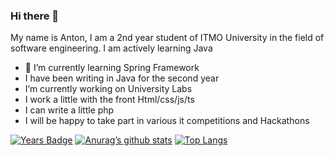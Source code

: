 ### Hi there 👋


My name is Anton, I am a 2nd year student of ITMO University in the field of software engineering. I am actively learning Java

- 🌱 I’m currently learning Spring Framework 
- I have been writing in Java for the second year
- I’m currently working on University Labs
- I work a little with the front Html/css/js/ts
- I can write a little php
- I will be happy to take part in various it competitions and Hackathons

[![Years Badge](https://badges.pufler.dev/years/Anton-Shabalov)](https://badges.pufler.dev)
[![Anurag’s github stats](https://github-readme-stats.vercel.app/api?username=Anton-Shabalov)](https://github.com/Anton-Shabalov)
[![Top Langs](https://github-readme-stats.vercel.app/api/top-langs/?username=Anton-Shabalov&layout=compact)](https://github.com/Anton-Shabalov)
